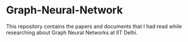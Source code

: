 # Graph-Neural-Network
This repository contains the papers and documents that I had read while researching about Graph Neural Networks at IIT Delhi.
